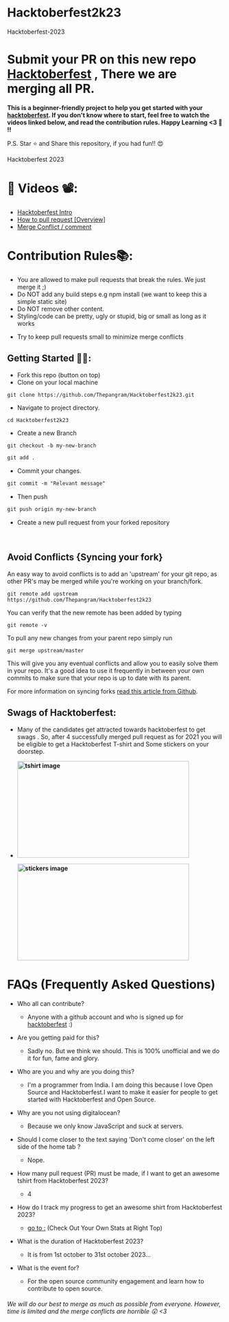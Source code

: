 # Hacktoberfest2k23
Hacktoberfest-2023

# Submit your PR on this new repo [Hacktoberfest](https://github.com/Thepangram/Hacktoberfest2k23) , There we are merging all PR.

**This is a beginner-friendly project to help you get started with your
[hacktoberfest](https://hacktoberfest.digitalocean.com/). If you don't know where to start, feel free to watch the videos linked below, and read the contribution rules. Happy Learning <3 💙 !!**

P.S. Star ⭐ and Share this repository, if you had fun!! 😍

Hacktoberfest 2023

# 📌 Videos 📽️:

- [Hacktoberfest Intro](https://www.youtube.com/watch?v=mq_FIHdxmIk)
- [How to pull request [Overview]](https://youtu.be/DIj2q02gvKs)
- [Merge Conflict / comment](https://youtu.be/zOx5PJTY8CI)

# Contribution Rules📚:

- You are allowed to make pull requests that break the rules. We just merge it ;)
- Do NOT add any build steps e.g npm install (we want to keep this a simple static site)
- Do NOT remove other content.
- Styling/code can be pretty, ugly or stupid, big or small as long as it works
<!-- - Add your name to the contributorsList file. -->
- Try to keep pull requests small to minimize merge conflicts

## Getting Started 🤩🤗:

- Fork this repo (button on top)
- Clone on your local machine

```terminal
git clone https://github.com/Thepangram/Hacktoberfest2k23.git
```

- Navigate to project directory.

```terminal
cd Hacktoberfest2k23
```

- Create a new Branch

```markdown
git checkout -b my-new-branch
```

<!--- - Add your Name to `contributors/contributorsList.js`. -->

```markdown
git add .
```

- Commit your changes.

```markdown
git commit -m "Relevant message"
```

- Then push

```markdown
git push origin my-new-branch
```

- Create a new pull request from your forked repository

<br>

## Avoid Conflicts {Syncing your fork}

An easy way to avoid conflicts is to add an 'upstream' for your git repo, as other PR's may be merged while you're working on your branch/fork.

```terminal
git remote add upstream https://github.com/Thepangram/Hacktoberfest2k23
```

You can verify that the new remote has been added by typing

```terminal
git remote -v
```

To pull any new changes from your parent repo simply run

```terminal
git merge upstream/master
```

This will give you any eventual conflicts and allow you to easily solve them in your repo. It's a good idea to use it frequently in between your own commits to make sure that your repo is up to date with its parent.

For more information on syncing forks [read this article from Github](https://help.github.com/articles/syncing-a-fork/).

## Swags of Hacktoberfest:

- Many of the candidates get attracted towards hacktoberfest to get swags . So, after 4 successfully merged pull request as for 2021 you will be eligible to get a Hacktoberfest T-shirt and Some stickers on your doorstep.
  <li><B><p><img src="https://miro.medium.com/max/1050/1*4JctIO7irt8hFxBmTvUpiQ.jpeg" width="400" height="225" style="width: 400px; height: 225px;" alt="tshirt image"></a></p><p><img src="https://miro.medium.com/max/1050/1*jkffr74bq5RsQ_xqDhgqYQ.jpeg" width="400" height="225" style="width: 400px; height: 225px;" alt="stickers image"></p>
  </b></li>

# FAQs (Frequently Asked Questions)

- Who all can contribute?
  - Anyone with a github account and who is signed up for
    [hacktoberfest](https://hacktoberfest.digitalocean.com/) :)
- Are you getting paid for this?
  - Sadly no. But we think we should. This is 100% unofficial and we do it for fun, fame and glory.
- Who are you and why are you doing this?
  - I'm a programmer from India. I am doing this because I love Open Source and Hacktoberfest.I want to make it easier for people to get started with Hacktoberfest and Open Source.
- Why are you not using digitalocean?

  - Because we only know JavaScript and suck at servers.

- Should I come closer to the text saying 'Don't come closer' on the left side of the home tab ?
  - Nope.
- How many pull request (PR) must be made, if I want to get an awesome tshirt from Hacktoberfest 2023?
  - 4
- How do I track my progress to get an awesome shirt from Hacktoberfest 2023?
  - [go to :](https://hacktoberfest.digitalocean.com/profile/) (Check Out Your Own Stats at Right Top)
- What is the duration of Hacktoberfest 2023?
  - It is from 1st october to 31st october 2023...
- What is the event for?
  - For the open source community engagement and learn how to contribute to open source.

###### _We will do our best to merge as much as possible from everyone. However, time is limited and the merge conflicts are horrible :astonished: <3_

<br>


